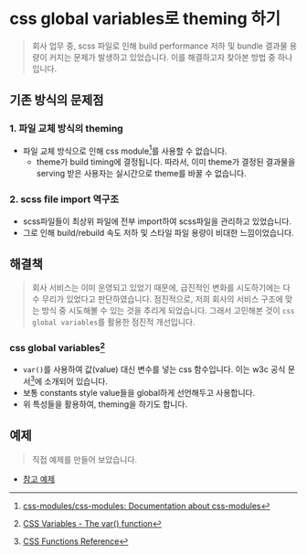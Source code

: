# css global variables로 theming 하기

> 회사 업무 중, scss 파일로 인해 build performance 저하 및 bundle 결과물 용량이 커지는 문제가 발생하고 있었습니다.
> 이를 해결하고자 찾아본 방법 중 하나입니다.

## 기존 방식의 문제점

### 1. 파일 교체 방식의 theming

- 파일 교체 방식으로 인해 css module[^1]를 사용할 수 없습니다.
  - theme가 build timing에 결정됩니다. 따라서, 이미 theme가 결정된 결과물을 serving 받은 사용자는 실시간으로 theme를 바꿀 수 없습니다.

### 2. scss file import 역구조

- scss파일들이 최상위 파일에 전부 import하여 scss파일을 관리하고 있었습니다.
- 그로 인해 build/rebuild 속도 저하 및 스타일 파일 용량이 비대한 느낌이었습니다.

## 해결책

> 회사 서비스는 이미 운영되고 있었기 때문에, 급진적인 변화를 시도하기에는 다수 무리가 있었다고 판단하였습니다.
> 점진적으로, 저희 회사의 서비스 구조에 맞는 방식 중 시도해볼 수 있는 것을 추리게 되었습니다.
> 그래서 고민해본 것이 `css global variables`를 활용한 점진적 개선입니다.

### css global variables[^2]

- `var()`를 사용하여 값(value) 대신 변수를 넣는 css 함수입니다. 이는 w3c 공식 문서[^3]에 소개되어 있습니다.
- 보통 constants style value들을 global하게 선언해두고 사용합니다.
- 위 특성들을 활용하여, theming을 하기도 합니다.

## 예제

> 직접 예제를 만들어 보았습니다.

- [참고 예제](https://codesandbox.io/s/react-and-scss-forked-m0854?file=/src/components/Itemview/ItemView.jsx:0-31)

[^1]: [css-modules/css-modules: Documentation about css-modules](https://github.com/css-modules/css-modules)
[^2]: [CSS Variables - The var() function](https://www.w3schools.com/css/css3_variables.asp)
[^3]: [CSS Functions Reference](https://www.w3schools.com/cssref/css_functions.asp)
